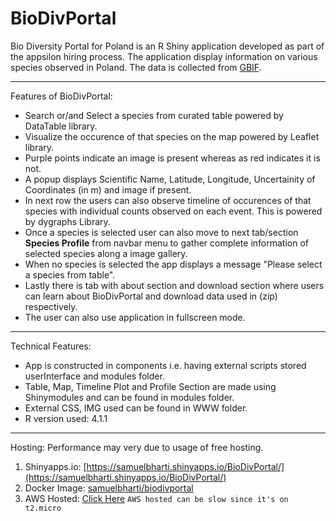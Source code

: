 # BioDivPortal
Bio Diversity Portal for Poland is an R Shiny application developed as part of the appsilon hiring process. The application display information on various species observed in Poland. The data is collected from [GBIF](https://www.gbif.org/).

---

Features of BioDivPortal:

* Search or/and Select a species from curated table powered by DataTable library.
* Visualize the occurence of that species on the map powered by Leaflet library. 
* Purple points indicate an image is present whereas as red indicates it is not.
* A popup displays Scientific Name, Latitude, Longitude, Uncertainity of Coordinates (in m) and image if present.
* In next row the users can also observe timeline of occurences of that species with individual counts observed on each event. This is powered by dygraphs Library.
* Once a species is selected user can also move to next tab/section **Species Profile** from navbar menu to gather complete information of selected species along a image gallery.
* When no species is selected the app displays a message "Please select a species from table".
* Lastly there is tab with about section and download section where users can learn about BioDivPortal and download data used in (zip) respectively.
* The user can also use application in fullscreen mode. 

---

Technical Features:

* App is constructed in components i.e. having external scripts stored userInterface and modules folder. 
* Table, Map, Timeline Plot and Profile Section are made using Shinymodules and can be found in modules folder.
* External CSS, IMG used can be found in WWW folder.
* R version used: 4.1.1

---

Hosting:
Performance may very due to usage of free hosting. 

1. Shinyapps.io: [https://samuelbharti.shinyapps.io/BioDivPortal/](https://samuelbharti.shinyapps.io/BioDivPortal/)
2. Docker Image: [samuelbharti/biodivportal](https://hub.docker.com/repository/docker/samuelbharti/biodivportal) 
3. AWS Hosted: [Click Here](http://ec2-3-14-152-196.us-east-2.compute.amazonaws.com/)
   `AWS hosted can be slow since it's on t2.micro`
